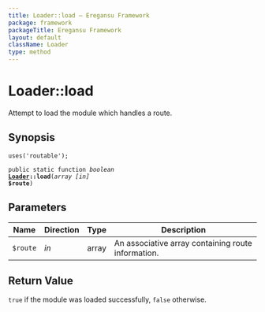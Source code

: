 ```yaml
---
title: Loader::load — Eregansu Framework
package: framework
packageTitle: Eregansu Framework
layout: default
className: Loader
type: method
---
```


# Loader::load

Attempt to load the module which handles a route.

## Synopsis

<code>uses('routable');</code>

<code>public static function <i>boolean</i> <b><a href="Loader">Loader</a>::load</b>(<i>array</i> <i>[in]</i> <b>$route</b>)</code>

## Parameters

<table>
  <thead>
    <tr>
      <th>Name</th>
      <th>Direction</th>
      <th>Type</th>
      <th>Description</th>
    </tr>
  </thead>
  <tbody>
    <tr>
      <td><code>$route</code>
      <td><i>in</i></td>
      <td>array</td>
      <td>
An associative array containing route information.
      </td>
    </tr>
  </tbody>
</table>

## Return Value

<code class="keyword">true</code> if the module was loaded successfully, <code class="keyword">false</code> otherwise.

